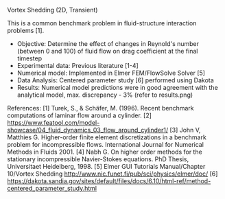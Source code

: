 Vortex Shedding (2D, Transient)

This is a common benchmark problem in fluid-structure interaction problems [1]. 


 - Objective: Determine the effect of changes in Reynold's number (between 0 and 100) of fluid flow on drag coefficient at the final timestep
 - Experimental data: Previous literature [1-4]
 - Numerical model: Implemented in Elmer FEM/FlowSolve Solver [5]
 - Data Analysis: Centered parameter study [6] performed using Dakota
 - Results: Numerical model predictions were in good agreement with the analytical model, max. discrepancy - 3% (refer to results.png)
 
   
References:
[1] Turek, S., & Schäfer, M. (1996). Recent benchmark computations of laminar flow around a cylinder.
[2] https://www.featool.com/model-showcase/04_fluid_dynamics_03_flow_around_cylinder1/
[3] John V, Matthies G. Higher-order finite element discretizations in a benchmark problem for incompressible flows. International Journal for Numerical Methods in Fluids 2001.
[4] Nabh G. On higher order methods for the stationary incompressible Navier-Stokes equations. PhD Thesis, Universitaet Heidelberg, 1998.
[5] Elmer GUI Tutorials Manual/Chapter 10/Vortex Shedding http://www.nic.funet.fi/pub/sci/physics/elmer/doc/ 
[6] https://dakota.sandia.gov/sites/default/files/docs/6.10/html-ref/method-centered_parameter_study.html



